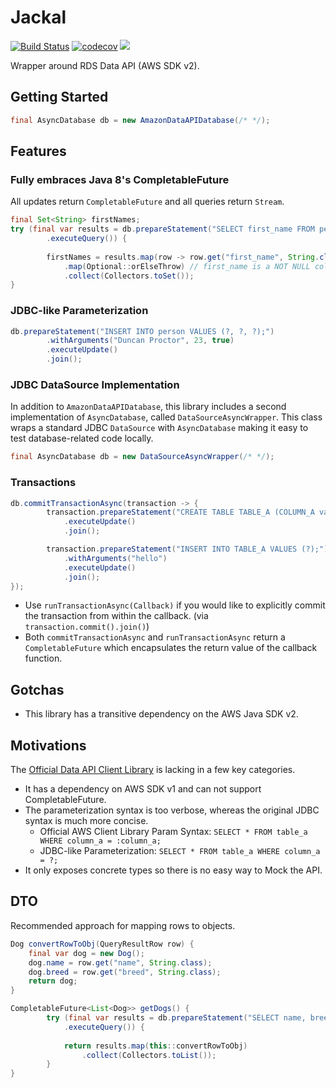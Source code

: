 # Jackal
[![Build Status](https://travis-ci.com/duncpro/jackal.svg?branch=master)](https://travis-ci.com/duncpro/jackal)
[![codecov](https://codecov.io/gh/duncpro/jackal/branch/master/graph/badge.svg?token=B5MZD14GUT)](https://codecov.io/gh/duncpro/jackal)
[![](https://jitpack.io/v/com.duncpro/jackal.svg)](https://jitpack.io/#com.duncpro/jackal)

Wrapper around RDS Data API (AWS SDK v2).

## Getting Started
```java
final AsyncDatabase db = new AmazonDataAPIDatabase(/* */);
```

## Features
### Fully embraces Java 8's CompletableFuture
All updates return `CompletableFuture` and all queries return `Stream`.
```java
final Set<String> firstNames;
try (final var results = db.prepareStatement("SELECT first_name FROM person")
        .executeQuery()) {
    
        firstNames = results.map(row -> row.get("first_name", String.class))
            .map(Optional::orElseThrow) // first_name is a NOT NULL column
            .collect(Collectors.toSet());
}

```
### JDBC-like Parameterization
```java
db.prepareStatement("INSERT INTO person VALUES (?, ?, ?);")
        .withArguments("Duncan Proctor", 23, true)
        .executeUpdate()
        .join();
```
### JDBC DataSource Implementation
In addition to `AmazonDataAPIDatabase`, this library includes a second implementation of `AsyncDatabase`, 
called `DataSourceAsyncWrapper`. This class wraps a standard JDBC `DataSource` with `AsyncDatabase`
making it easy to test database-related code locally.
```java
final AsyncDatabase db = new DataSourceAsyncWrapper(/* */);
```
### Transactions
```java
db.commitTransactionAsync(transaction -> {
        transaction.prepareStatement("CREATE TABLE TABLE_A (COLUMN_A varchar);")
            .executeUpdate()
            .join();

        transaction.prepareStatement("INSERT INTO TABLE_A VALUES (?);")
            .withArguments("hello")
            .executeUpdate()
            .join();
});
```
- Use `runTransactionAsync(Callback)` if you would like to explicitly commit the transaction from within the callback.
  (via `transaction.commit().join()`)
- Both `commitTransactionAsync` and `runTransactionAsync` return a `CompletableFuture`
which encapsulates the return value of the callback function.

## Gotchas
- This library has a transitive dependency on the AWS Java SDK v2.

## Motivations
The [Official Data API Client Library](https://github.com/awslabs/rds-data-api-client-library-java) is
  lacking in a few key categories.
  - It has a dependency on AWS SDK v1 and can not support
    CompletableFuture. 
  - The parameterization syntax is too verbose, whereas the original JDBC
    syntax is much more concise.
      - Official AWS Client Library Param Syntax: `SELECT * FROM table_a WHERE column_a = :column_a;`
      - JDBC-like Parameterization: `SELECT * FROM table_a WHERE column_a = ?;`
  - It only exposes concrete types so there is no easy way to Mock
    the API.
    

## DTO
Recommended approach for mapping rows to objects.
```java
Dog convertRowToObj(QueryResultRow row) {
    final var dog = new Dog();
    dog.name = row.get("name", String.class);
    dog.breed = row.get("breed", String.class);
    return dog;
}

CompletableFuture<List<Dog>> getDogs() {
        try (final var results = db.prepareStatement("SELECT name, breed FROM dogs;")
            .executeQuery()) {
            
            return results.map(this::convertRowToObj)
                .collect(Collectors.toList());
        }
}

```

